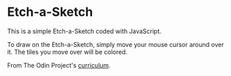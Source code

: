 # Etch-a-Sketch

This is a simple Etch-a-Sketch coded with JavaScript.

To draw on the Etch-a-Sketch, simply move your mouse cursor around over it. The tiles you move over will be colored.

From The Odin Project's [curriculum](http://www.theodinproject.com/courses/web-development-101/lessons/html-css).